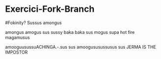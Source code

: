 # Exercici-Fork-Branch
#Fokinity?
Sussus amongus

amongus amogus sus 
sussy baka baka sus
mogus supa hot fire
magamusus

amooguusussuACHINGA.-.sus sus
amoogususussusus sus JERMA IS THE IMPOSTOR